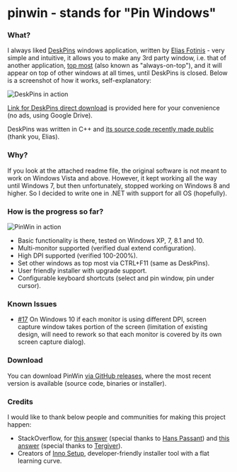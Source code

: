 # pinwin - stands for "Pin Windows"
### What?
I always liked [DeskPins](http://efotinis.neocities.org/deskpins/index.html) windows application, written by [Elias Fotinis](http://efotinis.neocities.org/about.html) - very simple and intuitive, it allows you to make any 3rd party window, i.e. that of another application, [top most](https://msdn.microsoft.com/en-us/library/system.windows.window.topmost%28v=vs.110%29.aspx) (also known as "always-on-top"), and it will appear on top of other windows at all times, until DeskPins is closed. Below is a screenshot of how it works, self-explanatory:

![DeskPins in action](http://i.imgur.com/Y65spks.png)

[Link for DeskPins direct download](https://drive.google.com/file/d/0BzOSyp06l5JwMVNXYkFMQXNMUTQ/view?usp=sharing) is provided here for your convenience (no ads, using Google Drive).

DeskPins was written in C++ and [its source code recently made public](https://bitbucket.org/efotinis/deskpins) (thank you, Elias).

### Why?
If you look at the attached readme file, the original software is not meant to work on Windows Vista and above. However, it kept working all the way until Windows 7, but then unfortunately, stopped working on Windows 8 and higher.
So I decided to write one in .NET with support for all OS (hopefully).

### How is the progress so far?

![PinWin in action](https://i.imgur.com/aH0FWrw.png)

- Basic functionality is there, tested on Windows XP, 7, 8.1 and 10.
- Multi-monitor supported (verified dual extend configuration).
- High DPI supported (verified 100-200%).
- Set other windows as top most via CTRL+F11 (same as DeskPins).
- User friendly installer with upgrade support.
- Configurable keyboard shortcuts (select and pin window, pin under cursor).

### Known Issues

- [#17](https://github.com/VictorZakharov/pinwin/issues/17) On Windows 10 if each monitor is using different DPI, screen capture window takes portion of the screen (limitation of existing design, will need to rework so that each monitor is covered by its own screen capture dialog).

### Download

You can download PinWin [via GitHub releases](https://github.com/VictorZakharov/pinwin/releases), where the most recent version is available (source code, binaries or installer).

### Credits

I would like to thank below people and communities for making this project happen:
- StackOverflow, for [this answer](http://stackoverflow.com/questions/17897646/gma-useractivitymonitor-setwindowshookex-error-126) (special thanks to [Hans Passant](http://stackoverflow.com/users/17034/hans-passant)) and [this answer](http://stackoverflow.com/questions/4604023/unable-to-read-another-applications-caption) (special thanks to [Tergiver](http://stackoverflow.com/users/351385/tergiver)).
- Creators of [Inno Setup](http://www.jrsoftware.org/isinfo.php), developer-friendly installer tool with a flat learning curve.
